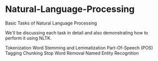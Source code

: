 # Natural-Language-Processing
Basic Tasks of Natural Language Processing 

We'll be discussing each task in detail and also demonstrating how to perform it using NLTK.

Tokenization
Word Stemming and Lemmatization
Part-Of-Speech (POS) Tagging
Chunking
Stop Word Removal
Named Entity Recognition
